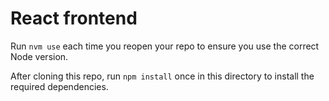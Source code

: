 # React frontend

Run `nvm use` each time you reopen your repo to ensure you use the correct Node version.

After cloning this repo, run `npm install` once in this directory to install the required dependencies.
